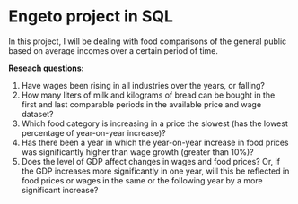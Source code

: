 # Engeto project in SQL
In this project, I will be dealing with food comparisons of the general public based on average incomes over a certain period of time.

**Reseach questions:**
1. Have wages been rising in all industries over the years, or falling?
2. How many liters of milk and kilograms of bread can be bought in the first and last comparable periods in the available price and wage dataset?
3. Which food category is increasing in a price the slowest (has the lowest percentage of year-on-year increase)?
4. Has there been a year in which the year-on-year increase in food prices was significantly higher than wage growth (greater than 10%)?
5. Does the level of GDP affect changes in wages and food prices? Or, if the GDP increases more significantly in one year, will this be reflected in food prices or wages in the same or the following year by a more significant increase?

